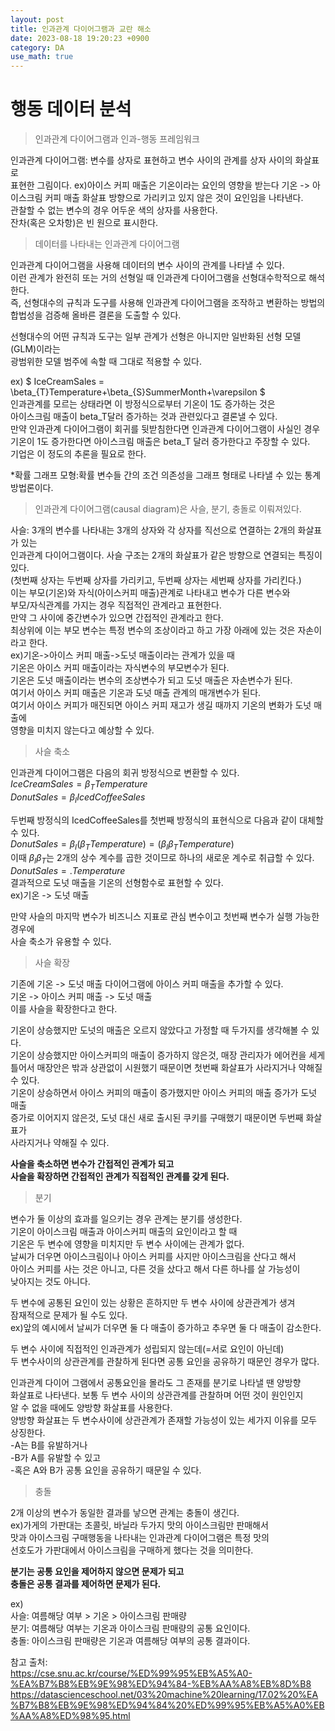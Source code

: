 ```yaml
---
layout: post
title: 인과관계 다이어그램과 교란 해소   
date: 2023-08-18 19:20:23 +0900
category: DA
use_math: true
---
```

# 행동 데이터 분석    
> 인과관계 다이어그램과 인과-행동 프레임워크  

인과관계 다이어그램: 변수를 상자로 표현하고 변수 사이의 관계를 상자 사이의 화살표로  
표현한 그림이다. 
ex)아이스 커피 매출은 기온이라는 요인의 영향을 받는다
기온 -> 아이스크림 커피 매출
화살표 방향으로 가리키고 있지 않은 것이 요인임을 나타낸다.  
관찰할 수 없는 변수의 경우 어두운 색의 상자를 사용한다.  
잔차(혹은 오차항)은 빈 원으로 표시한다.  

> 데이터를 나타내는 인과관계 다이어그램  

인과관계 다이어그램을 사용해 데이터의 변수 사이의 관계를 나타낼 수 있다.  
이런 관계가 완전히 또는 거의 선형일 때 인과관계 다이어그램을 선형대수학적으로 해석한다.  
즉, 선형대수의 규칙과 도구를 사용해 인과관계 다이어그램을 조작하고 변환하는 방법의  
합법성을 검증해 올바른 결론을 도출할 수 있다.  
  
선형대수의 어떤 규칙과 도구는 일부 관계가 선형은 아니지만 일반화된 선형 모델(GLM)이라는  
광범위한 모델 범주에 속할 때 그대로 적용할 수 있다.  

ex) $ IceCreamSales = \beta_{T}Temperature+\beta_{S}SummerMonth+\varepsilon $  
인과관계를 모르는 상태라면 이 방정식으로부터 기온이 1도 증가하는 것은  
아이스크림 매출이 beta_T달러 증가하는 것과 관련있다고 결론낼 수 있다.  
만약 인과관계 다이어그램이 회귀를 뒷받침한다면 인과관계 다이어그램이 사실인 경우  
기온이 1도 증가한다면 아이스크림 매출은 beta_T 달러 증가한다고 주장할 수 있다.  
기업은 이 정도의 추론을 필요로 한다.  

*확률 그래프 모형:확률 변수들 간의 조건 의존성을 그래프 형태로 나타낼 수 있는 통계 방법론이다.   
  
> 인과관계 다이어그램(causal diagram)은 사슬, 분기, 충돌로 이뤄져있다.  

사슬: 3개의 변수를 나타내는 3개의 상자와 각 상자를 직선으로 연결하는 2개의 화살표가 있는  
인과관계 다이어그램이다. 사슬 구조는 2개의 화살표가 같은 방향으로 연결되는 특징이 있다.  
(첫번째 상자는 두번째 상자를 가리키고, 두번째 상자는 세번째 상자를 가리킨다.)  
이는 부모(기온)와 자식(아이스커피 매출)관계로 나타내고 변수가 다른 변수와   
부모/자식관계를 가지는 경우 직접적인 관계라고 표현한다.  
만약 그 사이에 중간변수가 있으면 간접적인 관계라고 한다.   
최상위에 이는 부모 변수는 특정 변수의 조상이라고 하고 가장 아래에 있는 것은 자손이라고 한다.  
ex)기온->아이스 커피 매출->도넛 매출이라는 관계가 있을 때  
기온은 아이스 커피 매출이라는 자식변수의 부모변수가 된다.  
기온은 도넛 매출이라는 변수의 조상변수가 되고 도넛 매출은 자손변수가 된다.  
여기서 아이스 커피 매출은 기온과 도넛 매출 관계의 매개변수가 된다.  
여기서 아이스 커피가 매진되면 아이스 커피 재고가 생길 때까지 기온의 변화가 도넛 매출에  
영향을 미치지 않는다고 예상할 수 있다.  
  
> 사슬 축소  

인과관계 다이어그램은 다음의 회귀 방정식으로 변환할 수 있다.  
$IceCreamSales = \beta_{T}Temperature$  
$DonutSales = \beta_{I}IcedCoffeeSales$  
  
두번째 방정식의 IcedCoffeeSales를 첫번째 방정식의 표현식으로 다음과 같이 대체할 수 있다.  
$DonutSales = \beta_{I}(\beta_{T}Temperature) = (\beta_{I}\beta_{T}Temperature)$  
이때 $\beta_{I}\beta_{T}$는 2개의 상수 계수를 곱한 것이므로 하나의 새로운 계수로 취급할 수 있다.  
$DonutSales=.Temperature$    
결과적으로 도넛 매출을 기온의 선형함수로 표현할 수 있다.  
ex)기온 -> 도넛 매출  
  
만약 사슬의 마지막 변수가 비즈니스 지표로 관심 변수이고 첫번째 변수가 실행 가능한 경우에  
사슬 축소가 유용할 수 있다.  
  
> 사슬 확장  

기존에 기온 -> 도넛 매출 다이어그램에 아이스 커피 매출을 추가할 수 있다.  
기온 -> 아이스 커피 매출 -> 도넛 매출  
이를 사슬을 확장한다고 한다.  
  
기온이 상승했지만 도넛의 매출은 오르지 않았다고 가정할 때 두가지를 생각해볼 수 있다.  
기온이 상승했지만 아이스커피의 매출이 증가하지 않은것, 매장 관리자가 에어컨을 세게  
틀어서 매장안은 밖과 상관없이 시원했기 때문이면 첫번째 화살표가 사라지거나 약해질 수 있다.  
기온이 상승하면서 아이스 커피의 매출이 증가했지만 아이스 커피의 매출 증가가 도넛 매출  
증가로 이어지지 않은것, 도넛 대신 새로 출시된 쿠키를 구매했기 때문이면 두번째 화살표가  
사라지거나 약해질 수 있다.   
  
**사슬을 축소하면 변수가 간접적인 관계가 되고**  
**사슬을 확장하면 간접적인 관계가 직접적인 관계를 갖게 된다.**  
  
> 분기  

변수가 둘 이상의 효과를 일으키는 경우 관계는 분기를 생성한다.  
기온이 아이스크림 매출과 아이스커피 매출의 요인이라고 할 때  
기온은 두 변수에 영향을 미치지만 두 변수 사이에는 관계가 없다.  
날씨가 더우면 아이스크림이나 아이스 커피를 사지만 아이스크림을 산다고 해서  
아이스 커피를 사는 것은 아니고, 다른 것을 샀다고 해서 다른 하나를 살 가능성이  
낮아지는 것도 아니다.   

두 변수에 공통된 요인이 있는 상황은 흔하지만 두 변수 사이에 상관관계가 생겨  
잠재적으로 문제가 될 수도 있다.  
ex)앞의 예시에서 날씨가 더우면 둘 다 매출이 증가하고 추우면 둘 다 매출이 감소한다.  
  
두 변수 사이에 직접적인 인과관계가 성립되지 않는데(=서로 요인이 아닌데)  
두 변수사이의 상관관계를 관찰하게 된다면 공통 요인을 공유하기 때문인 경우가 많다.  
  
인과관계 다이어 그램에서 공통요인을 몰라도 그 존재를 분기로 나타낼 땐 양방향  
화살표로 나타낸다. 보통 두 변수 사이의 상관관계를 관찰하며 어떤 것이 원인인지  
알 수 없을 때에도 양방향 화살표를 사용한다.  
양방향 화살표는 두 변수사이에 상관관계가 존재할 가능성이 있는 세가지 이유를 모두  
상징한다.  
-A는 B를 유발하거나  
-B가 A를 유발할 수 있고   
-혹은 A와 B가 공통 요인을 공유하기 때문일 수 있다.  
  
> 충돌  

2개 이상의 변수가 동일한 결과를 낳으면 관계는 충돌이 생긴다.  
ex)가게의 가판대는 초콜릿, 바닐라 두가지 맛의 아이스크림만 판매해서  
맛과 아이스크림 구매행동을 나타내는 인과관계 다이어그램은 특정 맛의  
선호도가 가판대에서 아이스크림을 구매하게 했다는 것을 의미한다.  
  
**분기는 공통 요인을 제어하지 않으면 문제가 되고**  
**충돌은 공통 결과를 제어하면 문제가 된다.**  
  
ex)  
사슬: 여름해당 여부 > 기온 > 아이스크림 판매량  
분기: 여름해당 여부는 기온과 아이스크림 판매량의 공통 요인이다.  
충돌: 아이스크림 판매량은 기온과 여름해당 여부의 공통 결과이다.  
  
참고 출처:  
https://cse.snu.ac.kr/course/%ED%99%95%EB%A5%A0-%EA%B7%B8%EB%9E%98%ED%94%84-%EB%AA%A8%EB%8D%B8  
https://datascienceschool.net/03%20machine%20learning/17.02%20%EA%B7%B8%EB%9E%98%ED%94%84%20%ED%99%95%EB%A5%A0%EB%AA%A8%ED%98%95.html  